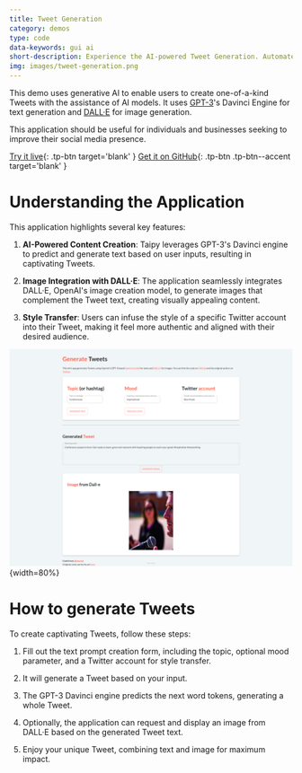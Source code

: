 ```yaml
---
title: Tweet Generation
category: demos
type: code
data-keywords: gui ai
short-description: Experience the AI-powered Tweet Generation. Automate Tweets using GPT-3's Davinci engine and DALL·E.
img: images/tweet-generation.png
---
```

This demo uses generative AI to enable users to create one-of-a-kind Tweets with the assistance of AI models.
It uses [GPT-3](https://openai.com/blog/gpt-3-apps)'s Davinci Engine for text generation and [DALL·E](https://openai.com/dall-e-3)
for image generation.

This application should be useful for individuals and businesses
seeking to improve their social media presence.

[Try it live](https://tweet-generation.taipy.cloud/){: .tp-btn target='blank' }
[Get it on GitHub](https://github.com/Avaiga/demo-tweet-generation){: .tp-btn .tp-btn--accent target='blank' }

# Understanding the Application
This application highlights several key features:

1. **AI-Powered Content Creation**: Taipy leverages GPT-3's
    Davinci engine to predict and generate text based on user inputs, resulting in captivating Tweets.

2. **Image Integration with DALL·E**: The application seamlessly integrates
   DALL·E, OpenAI's image creation model, to generate images that
   complement the Tweet text, creating visually appealing content.

3. **Style Transfer**: Users can infuse the style of a specific
   Twitter account into their Tweet, making it feel more authentic
   and aligned with their desired audience.


![Tweet Generation](images/tweet-generation.png){width=80%}

# How to generate Tweets
To create captivating Tweets, follow these steps:
1. Fill out the text prompt creation form, including the topic,
   optional mood parameter, and a Twitter account for style transfer.

2. It will generate a Tweet based on your input.

3. The GPT-3 Davinci engine predicts the next word tokens,
   generating a whole Tweet.

4. Optionally, the application can request and display an
   image from DALL·E based on the generated Tweet text.

5. Enjoy your unique Tweet, combining text and image
   for maximum impact.
